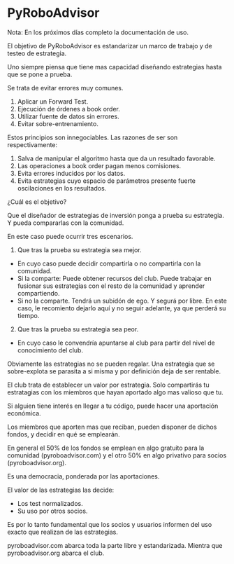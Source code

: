 # PyRoboAdvisor

Nota: En los próximos días completo la documentación de uso.

El objetivo de PyRoboAdvisor es estandarizar un marco de trabajo y de testeo de estrategia.

Uno siempre piensa que tiene mas capacidad diseñando estrategias hasta que se pone a prueba.

Se trata de evitar errores muy comunes.

1. Aplicar un Forward Test.
2. Ejecución de órdenes a book order.
3. Utilizar fuente de datos sin errores.
4. Evitar sobre-entrenamiento.

Estos principios son innegociables.
Las razones de ser son respectivamente:
1. Salva de manipular el algoritmo hasta que da un resultado favorable.
2. Las operaciones a book order pagan menos comisiones.
3. Evita errores inducidos por los datos.
4. Evita estrategias cuyo espacio de parámetros presente fuerte oscilaciones en los resultados.

¿Cuál es el objetivo?

Que el diseñador de estrategias de inversión ponga a prueba su estrategia. Y pueda compararlas con la comunidad.

En este caso puede ocurrir tres escenarios.

1. Que tras la prueba su estrategia sea mejor.
- En cuyo caso puede decidir compartirla o no compartirla con la comunidad.
- Si la comparte: Puede obtener recursos del club. Puede trabajar en fusionar sus estrategias con el resto de la comunidad y aprender compartiendo.
- Si no la comparte. Tendrá un subidón de ego. Y segurá por libre. En este caso, le recomiento dejarlo aquí y no seguir adelante, ya que perderá su tiempo.
2. Que tras la prueba su estrategia sea peor.
- En cuyo caso le convendría apuntarse al club para partir del nivel de conocimiento del club.

Obviamente las estrategias no se pueden regalar. Una estrategia que se sobre-explota se parasita a si misma y por definición deja de ser rentable.

El club trata de establecer un valor por estrategia. Solo compartirás tu estratagias con los miembros que hayan aportado algo mas valioso que tu. 

Si alguien tiene interés en llegar a tu código, puede hacer una aportación económica.

Los miembros que aporten mas que reciban, pueden disponer de dichos fondos, y decidir en qué se emplearán. 

En general el 50% de los fondos se emplean en algo gratuito para la comunidad (pyroboadvisor.com) y el otro 50% en algo privativo para socios (pyroboadvisor.org).

Es una democracia, ponderada por las aportaciones.

El valor de las estrategias las decide:

- Los test normalizados.
- Su uso por otros socios.

Es por lo tanto fundamental que los socios y usuarios informen del uso exacto que realizan de las estrategias.

pyroboadvisor.com abarca toda la parte libre y estandarizada.
Mientra que pyroboadvisor.org abarca el club.



